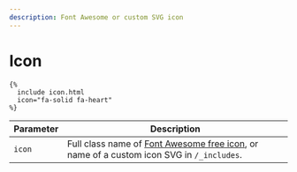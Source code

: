 ```yaml
---
description: Font Awesome or custom SVG icon
---
```


# Icon

```liquid
{%
  include icon.html
  icon="fa-solid fa-heart"
%}
```

| Parameter | Description                                                                                                                            |
| --------- | -------------------------------------------------------------------------------------------------------------------------------------- |
| `icon`    | Full class name of [Font Awesome free icon](https://fontawesome.com/search?o=r\&m=free), or name of a custom icon SVG in `/_includes`. |
